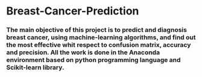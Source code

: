 # Breast-Cancer-Prediction

### The main objective of this project is to predict and diagnosis breast cancer, using machine-learning algorithms, and find out the most effective whit respect to confusion matrix, accuracy and precision. All the work is done in the Anaconda environment based on python programming language and Scikit-learn library.
